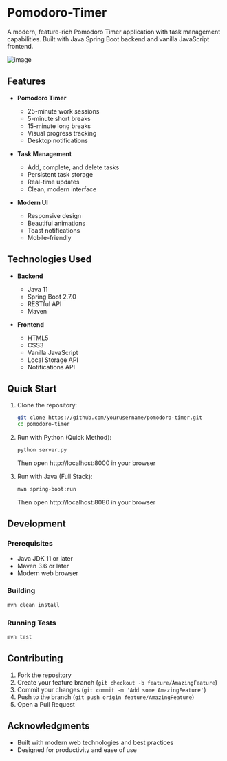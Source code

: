 # Pomodoro-Timer
A modern, feature-rich Pomodoro Timer application with task management capabilities. Built with Java Spring Boot backend and vanilla JavaScript frontend.

![image](https://github.com/user-attachments/assets/1fd63388-c3f5-401f-9fc8-0dec1c2122ab)

## Features

- **Pomodoro Timer**
  - 25-minute work sessions
  - 5-minute short breaks
  - 15-minute long breaks
  - Visual progress tracking
  - Desktop notifications

- **Task Management**
  - Add, complete, and delete tasks
  - Persistent task storage
  - Real-time updates
  - Clean, modern interface

- **Modern UI**
  - Responsive design
  - Beautiful animations
  - Toast notifications
  - Mobile-friendly

## Technologies Used

- **Backend**
  - Java 11
  - Spring Boot 2.7.0
  - RESTful API
  - Maven

- **Frontend**
  - HTML5
  - CSS3
  - Vanilla JavaScript
  - Local Storage API
  - Notifications API

## Quick Start

1. Clone the repository:
   ```bash
   git clone https://github.com/yourusername/pomodoro-timer.git
   cd pomodoro-timer
   ```

2. Run with Python (Quick Method):
   ```bash
   python server.py
   ```
   Then open http://localhost:8000 in your browser

3. Run with Java (Full Stack):
   ```bash
   mvn spring-boot:run
   ```
   Then open http://localhost:8080 in your browser

## Development

### Prerequisites

- Java JDK 11 or later
- Maven 3.6 or later
- Modern web browser

### Building

```bash
mvn clean install
```

### Running Tests

```bash
mvn test
```

## Contributing

1. Fork the repository
2. Create your feature branch (`git checkout -b feature/AmazingFeature`)
3. Commit your changes (`git commit -m 'Add some AmazingFeature'`)
4. Push to the branch (`git push origin feature/AmazingFeature`)
5. Open a Pull Request

## Acknowledgments
- Built with modern web technologies and best practices
- Designed for productivity and ease of use 
